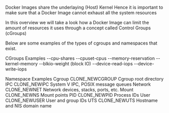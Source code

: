 
Docker Images share the underlaying (Host) Kernel
Hence it is important to make sure that a Docker Image
cannot exhaust all the system resources

In this overview we will take a look how a Docker Image
can limit the amount of resources it uses through a concept
called Control Groups (cGroups)

Below are some examples of the types of cgroups and namespaces that exist.

CGroups Examples
  --cpu-shares
  --cpuset-cpus
  --memory-reservation
  --kernel-memory
  --blkio-weight (block  IO)
  --device-read-iops
  --device-write-iops

Namespace Examples
  Cgroup      CLONE_NEWCGROUP   Cgroup root directory
  IPC         CLONE_NEWIPC      System V IPC, POSIX message queues
  Network     CLONE_NEWNET      Network devices, stacks, ports, etc.
  Mount       CLONE_NEWNS       Mount points
  PID         CLONE_NEWPID      Process IDs
  User        CLONE_NEWUSER     User and group IDs
  UTS         CLONE_NEWUTS      Hostname and NIS domain name


